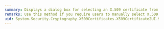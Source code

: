 ```yaml
---
summary: Displays a dialog box for selecting an X.509 certificate from a certificate collection.
remarks: Use this method if you require users to manually select X.509 certificates using a dialog box. If no user interaction is required, use the <xref:System.Security.Cryptography.X509Certificates.X509Certificate2Collection.Find%2A?displayProperty=fullName> method.
uid: System.Security.Cryptography.X509Certificates.X509Certificate2UI.SelectFromCollection*
---
```

